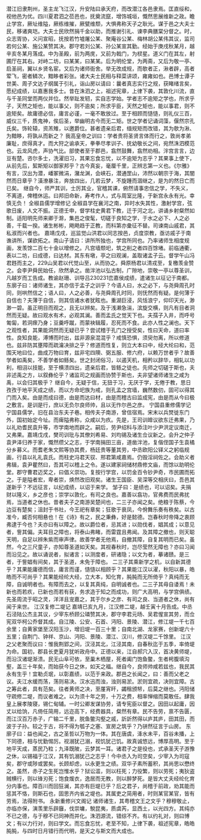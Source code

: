 <!-- { "loadSidebar": true } -->
潜江旧隶荆州，圣主龙飞江汉，升安陆曰承天府，而改潜江各邑隶焉。匡直绥和，视他邑为优。四川夏君泗之莅邑也，抚奠流竄，增饰城垣，慨然思展维新之政。瞻止学宫，厥址维隘，厥栋维摧，厥甓维颓，大惧弗称天子之耿光。谋于邑之大夫士民，移诸爽垲。大夫士民欣然捐千金以助，而推谢引礼、谏李典膳棠分督之。时，众志胥协，义问宣昭，抚按若竹墟屠公某、聚庵谷公某、梅林胡公某伟其议，监司若何公某、施公某赞其决。郡守若刘公某、孙公某宣其勤。经始于庚戌秋某月，越辛亥冬某月落成。中为圣殿，前为两庑，又前为戟门，为棂星。道义门在其左，射圃厅在其右。对峙二坊，曰某某，曰某某。后为明伦堂，为两斋，又后为敬一亭、启圣祠，翼以乡贤名宦。又后为诸师衙舍。举无改成规，而欹者正，湫者辟，高者荤飞，密者鳞次，黯眵者彩张。诸大夫士民相与释菜讲颂，雍雍如也。邑博士谭子世美、周子文达子纲属于引礼，诣山房以请曰：曩者真志实行之规，获睹绪言矣，愿纪成绩，以嘉惠我多士。昔在洙泗之上，祖述宪章，上律下袭，其敦化川流，直与千圣同堂而两仪并位。然举趾发轫，实自志学始。学者志不逾矩之学也，所求乎子，天然之矩也，能以事父，则不逾矣；所求乎臣，天然之矩也，能以事君，则不逾矩矣。故庸德必信，庸言必谨，一毫不敢放过。至于相顾而慥慥，则礼仪三百，威仪三千，质鬼神，俟后圣，举幽明古今而无二矩。世之学者记诵词藻，偃然宗孔氏矣。饰轮辕，资羔雉，以邀爵位。甚者遗亲后君，缅规矩而改错，其为欹为湫、为黯眵，将孰从而新之？
我高皇帝之训曰：学者贵将圣贤言体而行之，敦尚孝弟廉耻，庶得真才。而大狩之谕承天，拳拳尽孝训子、抚幼敬长之间，宛然洙泗模范也。云龙风虎，声协气比。部使者至于郡邑，翕然鼓舞，翕然劝相。泮宫言言，边豆有楚。咨尔多士，洗濯旧习，其果忘食忘忧，以不逾矩为志乎？其果事上使下，从前先后，絜斯矩以御家邦乎？古今真妄，毫厘千里，正辨志第一义也。《尔雅》有言，汉出为潜，嶓冢微涓，潴龙渊，会峡石，潜通罡山，沛然以朝宗于海，其闇然而日章乎？潢潦暴注，奔放四出，几若云梦，不旋踵而涸继之，是为的然日亡而已矣。
继自今，师严其训，士厉其业，官稽其课，俯然请事忠信之学，不失义，不离道，俾稽休运。曰邦旧命新，寿考作人，式与周室比隆，于新宫永永有光。幸慎无负！
全椒县儒学增修记
全椒县学在襄河之南，异时水失其性，激射学宫，弦歌日废，人文不振。正德壬申，督学柱史黄君下教，迁于河之北，讲诵乡射粲然如制。适阳明先师来卿于滁，集邑之俊髦，切磋于良知之学，于水之必下、人之必善，千载一揆。诸生彬彬，飏飏趋于正教，而科第亦彚征不替。司谏南山戚君，其私淑而兴者也。
嘉靖戊戌，巡监觉山洪君以同志按邑，贞度崇教，亟访戚子于南谯讲所，谋欲拓之。南山子请曰：讲所所独也，学宫所同也。乃率诸师生相度规画，发羡馀二百七十金以增修之。凡宫墙颓圯，筑之削之者四百馀堵。前临通衢，表以二坊，曰成德，曰达材。其东有墩，亭之曰观澜，盖取诸孟子云。督学午山冯君韪而主之，229山吴君以代觉山至，从而协之。舜原杨君以清戎至，复檄羡金赞之。会李尹舜民始任，欣然承之。凿泮池以弘古制，广隙地，崇敬一亭以尊圣训，凡越岁而工告成。教谕赵珊、训导吕230231峦嘉侯成绩，遣诸生以征记于南都。
东廓子曰：诸师诸生，其亦信于孟子之训乎？今语人曰，水之必下，与尧舜周孔时同，则哄然信之；语人曰，人之必善，与尧舜周孔时同，则怃然而有疑。是何薄于自信也？夫薄于自信，则其信诸水者犹眩也。重湖巨浸，风恬浪宁，仰印天光，渺渺一碧。虽正明目而观之，且无以辨矣。及于浅濑急湍，滨旋交横，则凡有目者洞然而无疑。故曰观水有术，必观其澜。善而孟氏之觉天下也。夫孺子入井，而呼号匍匐，若洞瘝乃身；豆羹呼蹴，而蒙袂辑履，忍死而不食。此亦人性之澜也。天下之观性者，其果能洞然而无疑已乎？尝试稽于孔门之授受矣，性曰天命，道曰率性。良知良能，溥博而时出，兹非源泉混混乎？戒慎恐惧，须臾勿离，所以修道也。兹非防其壅障而疏瀹决排之乎？修道而性复，则立大本曰中，经大纶曰和，范围天地曰位，曲成万物曰育，兹非宅四隩、弼五服、修六府，以赖万世者乎？故善学者如禹矣，不善学者如鲧矣。世之封闭俗习，以遏天机，相矜以辞华，相轧以功利，相诩以技能，至于横溃四出，遗亲后君，皆鲧之徒也。先师之切磋于斯也，夫非述禹之方，以叙彝伦乎？诸监司之规画而协赞于斯也，夫非望诸师诸生之咸为禹，以会归其极乎？
继自今，无疑于信，无狃于习，无厌于学，无倦于教，思日孜孜于地平天成之绩，而以方命圯族为戒，则孔孟之宫墙，巍然数仞，固可以得其门而入矣。由是而成曰德，由是而达曰材，由是而稽古曰监成宪，由是而从今曰极之敷言。是训是行，庶以无负尔良师帅，且以无怍尔邑之彦。
宁国县重修儒学记
宁国县儒学，旧在县治东夫子巷。相传夫子南游，曾信宿焉。宋末以兵燹徙东门外，国初始定今址。而痺隘弗称，众咸以为疚。先是，王司训皥议欲东迁弗果，乃以礼劝耆民袁升等，市学南地而辟之。嗣后，劳尹绍科与添注叶少尹洪定议南迁，又弗果。嘉靖戊戌，樊司训玭与其僚刘希易、刘均锡及诸生佥议新之。会升之仲子袁尹泽归养于家，慨然缵父之志，于学南捐田三亩，道凿泮池，复偕侄国子生袁橘分乡募义。而耆老朱文熙等协其费，杨廷贵等董其劳，中丞欧阳公铎义之躬临规画，行县以礼礼袁氏。而柱史冯君天驭、邢君第咸嘉焉。仍毁淫祠佐之。会助义者弗辑，袁尹瞿然曰，吾其可以稽上之令。遂以建家祠储材鼎修文庙，而馀以助明伦堂。郡守曹君迈奖之，曰倡义崇功。复按行学宫，以罚金百令钞尹奇，市民圃而拓之。于是隘者宏，卑者崇，焕然改旧观矣。诸生王国臣、吴深等交相庆曰，吾邑其遂新乎？不远征言，以纪成绩，以诏于来学。
邹子曰：是绩也，可以诏矣。夫捐财以隆义，乡之彦也；崇学以敦化，有司之良也。嘉善以翕功，官弗费而民弗扰焉，当道者之休也。昔者夫子之南游吴楚间也，二三子亦闻之矣。绝粮于陈蔡，今边豆有楚矣；沮封于书社，今王祀有章矣；狂歌于衰凤，今佾舞乐奏有秩矣。以古准今，臧否何相悬也！在《诗》有之，民之秉彝，好是懿德。岂春秋时帝降之衷顾弗逮于今也？夫亦曰有以障之。故以爵位者，忌其进；以勋伐者，娼其成；以意见者，訾其偏。夫耳目之障也，将泰山弗睹，而雷霆且弗闻。及其障之撤也，则天聪天明，自足以辨朱紫而审声律。故善学者无他焉，自撤其障，自复其明而已矣。虽然，今之三尺童子，亦知尊圣道如天矣。其视春秋时，岂尽莹然无障也？亦曰习闻而沿见之。故以诵说者，拟诸言；以测度者，研诸隐；以文为者，摹诸赜。是三者，于訾娼有间矣，其于圣道，未免于障也。
二三子其乘新学之机，以自新其德乎？其果能庸德而信，庸言而谨，慥慥以相顾乎？其果能江汉以濯，秋阳以暴，皓皓而不可尚乎？其果能经纶大经，立大本，知化育，肫肫而无所倚乎？真纯而无障，自诚明者也。有障而去之，以复其真纯，自明诚者也。二三子其毋自诿焉！未新也而若疚，已新也而若有获，务求造于知之而成功，则广大高明，与学宫俱绩。先圣周流于昭之灵，洋洋且宠嘉之，其于尔乡之彦、有司之良、当道者之休，尚有闻于来世。
江汉复修二堤记
嘉靖已亥九月，江汉修二堤，越壬寅十月告成。中丞石泾陆公杰主其议，少宰东桥顾公璘赞其决，郡守李君元旸、吴君惺宣其劳，而佥宪双华柯公乔督其成。自江陵、公安、石首、沔阳、景陵、潜江，修江堤一千七百余里；自黄家堡至汉阳玉沙，增旧堤一百三十里；自南北湖、龙家赛，创新堤六十五里；自荆门、钟祥、京山、沔阳、景陵、潜江、汉川，修汉堤二千馀里。
江汉之父老聚而议曰：惟我荆郢之间，汉泾其北，江泾其南，自春秋迄于五季，率倚堤为命。国初，郡县长吏夏月犹听政舟中。正德以来，江自郝穴入汉，首决黄师堤，而沿汉诸堤渐溃。民无山阜可依，至巢木栖屋，死者阖门饱鱼鳖，生者枵腹填沟壑，盖三十年矣，而始获今日之休，如天之福。继自今，良师帅咸若兹也，我民其永有生乎！宜勒贞珉，以彰嘉绩，以范于来政。郡邑之长闻之，曰：善而父老之议。夫江水缓而荡，荡则易决。汉水迅而浊，浊则易淤。淤则宜疏，决则宜障。古之筹此者，具有范矣。往者黄师之决，至厪宵旰，蠲租颁帑，后莫之继也。沔阳储守疏修二堤，而议者难之。以为须十年之劳，十万之费，相率惮缩而莫敢任。肆我皇上展孝陵寝，锡仁甸辅。一时公卿发谋协劳，请专宪臣以督之。因田以起庸，因丈以给饷，凡倚任简用，远迩高下，经费器具，粲然有章。民不告劳，禀不告匮，而江汉百万赤子，广输二千里，脱鱼鳖沟壑之戚，訢訢然得以庐其庐，田其田，而波于子孙。较之于古，将不得为瓠子之塞、宣房之筑乎？乃骈然征言于山房。
东廓子曰：益也闻之，古之圣哲以万物为一体。其在唐虞，洚水未平，百谷未播，上下同德，相与忧勤惕厉。视溺犹己溺，视饥犹己饥。故真诚悠远，博厚高明。至于地平天成，蒸民乃粒；九泽既陂，云梦其一耳。诸君子之是役也，式承圣天子游豫之休，以锡福于江汉，其有饥溺犹己之志乎！今中丞入为司空矣，少宰入为司寇矣，郡守或陟或罢矣。长顾却虑，以永更生之绩。双华子素所蓄积，其尚思以懋终之。虽然，赤子之生死岂惟水乎？狱讼滥，则以枉死；力役繁，则以劳死；夷狄盗贼横行，则以锋刃死；饱食煖衣，逸居而无教，则以醉梦死。是皆大丈夫经纶化育分内事也。障百川而回狂澜，其亦有巨堤已乎？后之君子，尚稽于前政，劝其能而惩其不恪，则斯石也，固思齐内省之堤也。其属吏之简用者，时则某官某官，皆有劳焉，法得附书。
永新重修兴文阁记
诸师诸生，其粤稽文王之文乎？穆穆敬止，亦临亦保，演羡里乐辟廱，伐崇墉，駾昆夷，质虞芮，显西土，以光四方。其纯亦不已之德，与于穆不已同神而并化。洙泗源流，错综不齐。有以约礼对，则曰博文；有以力行对，则曰学文。而忘食忘忧，老至不知，上律下袭，祖述宪章，皓皓肫肫，与四时日月错行而代明，是天之与斯文而大成也。
